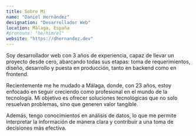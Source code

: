 ```yaml
---
title: Sobre Mí
name: "Daniel Hernández"
designation: "Desarrollador Web"
location: Málaga, España
#pronouns: "he/him/el"
website: "https://dhernandez.dev"
---
```


Soy desarrollador web con 3 años de experiencia, capaz de llevar un proyecto desde cero, abarcando todas sus etapas: toma de requerimientos, diseño, desarrollo y puesta en producción, tanto en backend como en frontend.

Recientemente me he mudado a Málaga, donde, con 23 años, estoy enfocado en seguir creciendo como profesional en el mundo de la tecnología. Mi objetivo es ofrecer soluciones tecnológicas que no solo resuelvan problemas, sino que generen valor tangible.

Además, tengo conocimientos en análisis de datos, lo que me permite interpretar la información de manera clara y contribuir a una toma de decisiones más efectiva.
